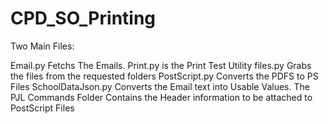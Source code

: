 # CPD_SO_Printing


Two Main Files:

Email.py Fetchs The Emails.
Print.py is the Print Test Utility 
files.py Grabs the files from the requested folders
PostScript.py Converts the PDFS to PS Files
SchoolDataJson.py Converts the Email text into Usable Values.
The PJL Commands Folder Contains the Header information to be attached to PostScript Files